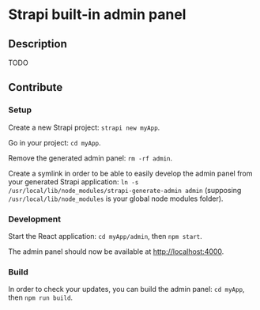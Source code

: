 # Strapi built-in admin panel

## Description

TODO

## Contribute

### Setup

Create a new Strapi project: `strapi new myApp`.

Go in your project: `cd myApp`.

Remove the generated admin panel: `rm -rf admin`.

Create a symlink in order to be able to easily develop the admin panel from your generated
Strapi application: `ln -s /usr/local/lib/node_modules/strapi-generate-admin admin`
(supposing `/usr/local/lib/node_modules` is your global node modules folder).

### Development

Start the React application: `cd myApp/admin`, then `npm start`.

The admin panel should now be available at [http://localhost:4000](http://localhost:4000).

### Build

In order to check your updates, you can build the admin panel: `cd myApp`, then `npm run build`.
